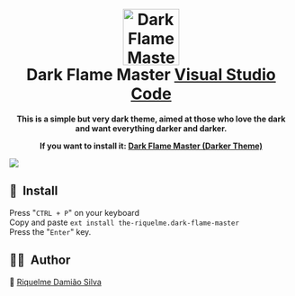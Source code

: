 
<h1 align="center">
  <br>
  <img src="https://github.com/the-riquelme/dark-flame-master/blob/main/img/icon.png" alt="Dark Flame Master Logo" width="100">
  <br>
  Dark Flame Master <a href="https://code.visualstudio.com/">Visual Studio Code</a>
  <br>
</h1>

<p align="center">
  <strong>This is a simple but very dark theme, aimed at those who love the dark and want everything darker and darker.</strong>
</p>

<p align="center">
  <strong>If you want to install it: <a href="https://marketplace.visualstudio.com/items?itemName=the-riquelme.dark-flame-master&ssr=false#review-details">Dark Flame Master (Darker Theme)</a></strong>
</p>

<img src="https://github.com/the-riquelme/dark-flame-master/blob/main/img/Screenshot%20from%202022-12-02%2018-43-22.png" target="_blank">

## 🚀&nbsp; Install

Press "`CTRL + P`" on your keyboard<br />
Copy and paste `ext install the-riquelme.dark-flame-master`<br />
Press the "`Enter`" key.<br />

## 👨‍💻&nbsp; Author

👤 [Riquelme Damião Silva](https://github.com/the-riquelme)
